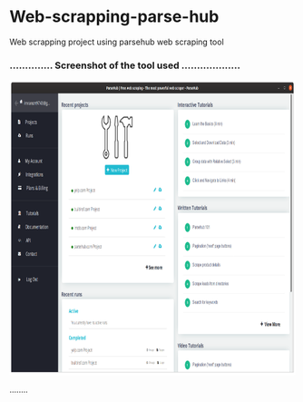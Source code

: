 # Web-scrapping-parse-hub
Web scrapping project using parsehub web scraping tool
### ..............  Screenshot of the tool used  ...................

<img src=parsehub.png height=520 width=1020>

........
